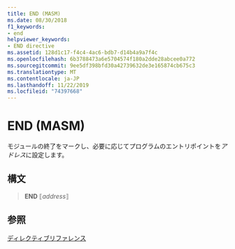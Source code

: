 ```yaml
---
title: END (MASM)
ms.date: 08/30/2018
f1_keywords:
- end
helpviewer_keywords:
- END directive
ms.assetid: 128d1c17-f4c4-4ac6-bdb7-d14b4a9a7f4c
ms.openlocfilehash: 6b3788473a6e5704574f180a2dde28abcee0a772
ms.sourcegitcommit: 9ee5df398bfd30a42739632de3e165874cb675c3
ms.translationtype: MT
ms.contentlocale: ja-JP
ms.lasthandoff: 11/22/2019
ms.locfileid: "74397668"
---
```

# <a name="end-masm"></a>END (MASM)

モジュールの終了をマークし、必要に応じてプログラムのエントリポイントを*アドレス*に設定します。

## <a name="syntax"></a>構文

> **END** ⟦*address*⟧

## <a name="see-also"></a>参照

[ディレクティブリファレンス](directives-reference.md)
